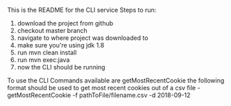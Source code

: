 This is the README for the CLI service
Steps to run:
1) download the project from github
2) checkout master branch 
3) navigate to where project was downloaded to
4) make sure you're using jdk 1.8
5) run mvn clean install
6) run mvn exec:java
7) now the CLI should be running

To use the CLI
    Commands available are getMostRecentCookie
    the following format should be used to get most recent cookies out of a csv file - 
    getMostRecentCookie -f pathToFile/filename.csv -d 2018-09-12
